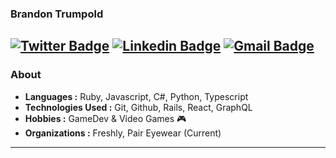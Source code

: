 ### Brandon Trumpold 
[![Twitter Badge](https://img.shields.io/badge/-@brandontrumpold-1ca0f1?style=flat-square&logo=twitter&logoColor=white&link=https://twitter.com/brandontrumpold)](https://twitter.com/brandontrumpold)  [![Linkedin Badge](https://img.shields.io/badge/-Brandon_Trumpold-blue?style=flat-square&logo=Linkedin&logoColor=white&link=https://www.linkedin.com/in/brandon-trumpold-1461a1142/)](https://www.linkedin.com/in/brandon-trumpold-1461a1142/) [![Gmail Badge](https://img.shields.io/badge/-brandon.trumpold@gmail.com-c14438?style=flat-square&logo=Gmail&logoColor=white&link=mailto:brandon.trumpold@gmail.com)](mailto:brandon.trumpold@gmail.com)
---------------------------------------------------------------------------------------------------------------------------------------------------------------------------------
### About

-  **Languages :** Ruby, Javascript, C#, Python, Typescript
-  **Technologies Used :** Git, Github, Rails, React, GraphQL
-  **Hobbies :** GameDev & Video Games :video_game:
-  **Organizations :** Freshly, Pair Eyewear (Current)

---------------------------------------------------------------------------------------------------------------------------------------------------------------------------------
